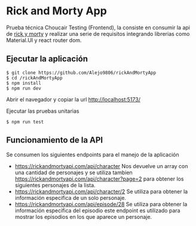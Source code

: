 # Rick and Morty App

Prueba técnica Choucair Testing (Frontend), la consiste en consumir la api de [rick y morty](rickandmortyapi.com) y realizar una serie de requisitos integrando librerias como Material.UI y react router dom.


## Ejecutar la aplicación

```
$ git clone https://github.com/Alejo9806/rickAndMortyApp
$ cd /rickAndMortyApp
$ npm install
$ npm run dev
```
Abrir el navegador y copiar la url [http://localhost:5173/](http://localhost:5173/)


Ejecutar las pruebas unitarias
```
$ npm run test
```

## Funcionamiento de la API

Se consumen los siguientes endpoints para el manejo de la aplicación 

* https://rickandmortyapi.com/api/character Nos devuelve un array con una cantidad de personajes y se utiliza tambien https://rickandmortyapi.com/api/character?page=2 para obtener los siguientes personajes de la lista.
* https://rickandmortyapi.com/api/character/2 Se utiliza para obtener la información especifica de un solo personaje.
* https://rickandmortyapi.com/api/episode/28 Se utiliza para obtener la información especifica del episodio este endpoint es utilizado para mostrar los episodios en los que aparece un personaje.


